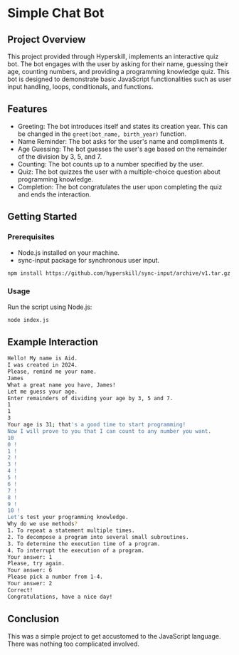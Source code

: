 # Simple Chat Bot
## Project Overview
This project provided through Hyperskill, implements an interactive quiz bot. 
The bot engages with the user by asking for their name, guessing their age, counting numbers, and providing a programming knowledge quiz. 
This bot is designed to demonstrate basic JavaScript functionalities such as user input handling, loops, conditionals, and functions.

## Features
- Greeting: The bot introduces itself and states its creation year. This can be changed in the `greet(bot_name, birth_year)` function.
- Name Reminder: The bot asks for the user's name and compliments it.
- Age Guessing: The bot guesses the user's age based on the remainder of the division by 3, 5, and 7.
- Counting: The bot counts up to a number specified by the user.
- Quiz: The bot quizzes the user with a multiple-choice question about programming knowledge.
- Completion: The bot congratulates the user upon completing the quiz and ends the interaction.

## Getting Started
### Prerequisites
- Node.js installed on your machine.
- sync-input package for synchronous user input.

```bash
npm install https://github.com/hyperskill/sync-input/archive/v1.tar.gz
```

### Usage
Run the script using Node.js:

```bash
node index.js
```

## Example Interaction
```bash
Hello! My name is Aid.
I was created in 2024.
Please, remind me your name.
James
What a great name you have, James!
Let me guess your age.
Enter remainders of dividing your age by 3, 5 and 7.
1  
1
3
Your age is 31; that's a good time to start programming!
Now I will prove to you that I can count to any number you want.
10
0 !
1 !
2 !
3 !
4 !
5 !
6 !
7 !
8 !
9 !
10 !
Let's test your programming knowledge.
Why do we use methods?
1. To repeat a statement multiple times.
2. To decompose a program into several small subroutines.
3. To determine the execution time of a program.
4. To interrupt the execution of a program.
Your answer: 1
Please, try again.
Your answer: 6
Please pick a number from 1-4.
Your answer: 2
Correct!
Congratulations, have a nice day!
```

## Conclusion
This was a simple project to get accustomed to the JavaScript language. There was nothing too complicated involved.
